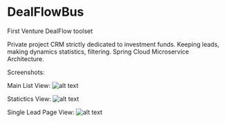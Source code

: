 # DealFlowBus
First Venture DealFlow toolset


Private project CRM strictly dedicated to investment funds. Keeping leads, making dynamics statistics, filtering. Spring Cloud Microservice Architecture. 

Screenshots:

Main List View:
![alt text](https://i.imgur.com/y51YN7l.png)

Statictics View:
![alt text](https://i.imgur.com/v5iFlAU.png)

Single Lead Page View:
![alt text](https://i.imgur.com/IiiiIyV.png)
